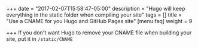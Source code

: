 +++
date = "2017-02-07T15:58:47-05:00"
description = "Hugo will keep everything in the static folder when compiling your site"
tags = []
title = "Use a CNAME for you Hugo and GitHub Pages site"
[menu.faq]
weight = 9

+++
If you don't want Hugo to remove your CNAME file when building your site, put it in <code>/static/CNAME</code>